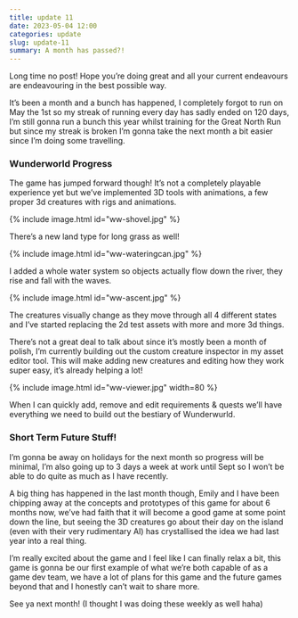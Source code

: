 ```yaml
---
title: update 11
date: 2023-05-04 12:00
categories: update
slug: update-11
summary: A month has passed?!
---
```

Long time no post! Hope you’re doing great and all your current endeavours are endeavouring in the best possible way.

It’s been a month and a bunch has happened, I completely forgot to run on May the 1st so my streak of running every day has sadly ended on 120 days, I’m still gonna run a bunch this year whilst training for the Great North Run but since my streak is broken I’m gonna take the next month a bit easier since I’m doing some travelling.

### Wunderworld Progress

The game has jumped forward though! It’s not a completely playable experience yet but we’ve implemented 3D tools with animations, a few proper 3d creatures with rigs and animations.

{% include image.html id="ww-shovel.jpg" %}

There’s a new land type for long grass as well!

{% include image.html id="ww-wateringcan.jpg" %}

I added a whole water system so objects actually flow down the river, they rise and fall with the waves.

{% include image.html id="ww-ascent.jpg" %}

The creatures visually change as they move through all 4 different states and I’ve started replacing the 2d test assets with more and more 3d things.

There’s not a great deal to talk about since it’s mostly been a month of polish, I’m currently building out the custom creature inspector in my asset editor tool. This will make adding new creatures and editing how they work super easy, it’s already helping a lot!

{% include image.html id="ww-viewer.jpg" width=80 %}

When I can quickly add, remove and edit requirements & quests we’ll have everything we need to build out the bestiary of Wunderwurld.

### Short Term Future Stuff!

I’m gonna be away on holidays for the next month so progress will be minimal, I’m also going up to 3 days a week at work until Sept so I won’t be able to do quite as much as I have recently.

A big thing has happened in the last month though, Emily and I have been chipping away at the concepts and prototypes of this game for about 6 months now, we’ve had faith that it will become a good game at some point down the line, but seeing the 3D creatures go about their day on the island (even with their very rudimentary AI) has crystallised the idea we had last year into a real thing.

I’m really excited about the game and I feel like I can finally relax a bit, this game is gonna be our first example of what we’re both capable of as a game dev team, we have a lot of plans for this game and the future games beyond that and I honestly can’t wait to share more.

See ya next month! (I thought I was doing these weekly as well haha)